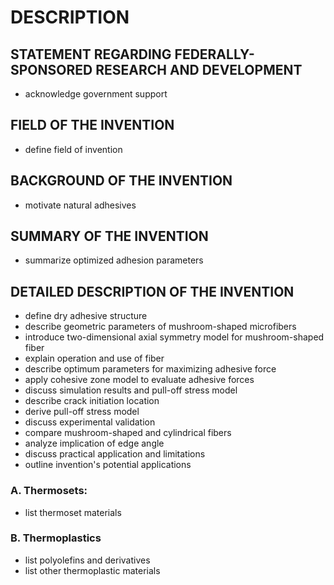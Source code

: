 # DESCRIPTION

## STATEMENT REGARDING FEDERALLY-SPONSORED RESEARCH AND DEVELOPMENT

- acknowledge government support

## FIELD OF THE INVENTION

- define field of invention

## BACKGROUND OF THE INVENTION

- motivate natural adhesives

## SUMMARY OF THE INVENTION

- summarize optimized adhesion parameters

## DETAILED DESCRIPTION OF THE INVENTION

- define dry adhesive structure
- describe geometric parameters of mushroom-shaped microfibers
- introduce two-dimensional axial symmetry model for mushroom-shaped fiber
- explain operation and use of fiber
- describe optimum parameters for maximizing adhesive force
- apply cohesive zone model to evaluate adhesive forces
- discuss simulation results and pull-off stress model
- describe crack initiation location
- derive pull-off stress model
- discuss experimental validation
- compare mushroom-shaped and cylindrical fibers
- analyze implication of edge angle
- discuss practical application and limitations
- outline invention's potential applications

### A. Thermosets:

- list thermoset materials

### B. Thermoplastics

- list polyolefins and derivatives
- list other thermoplastic materials

